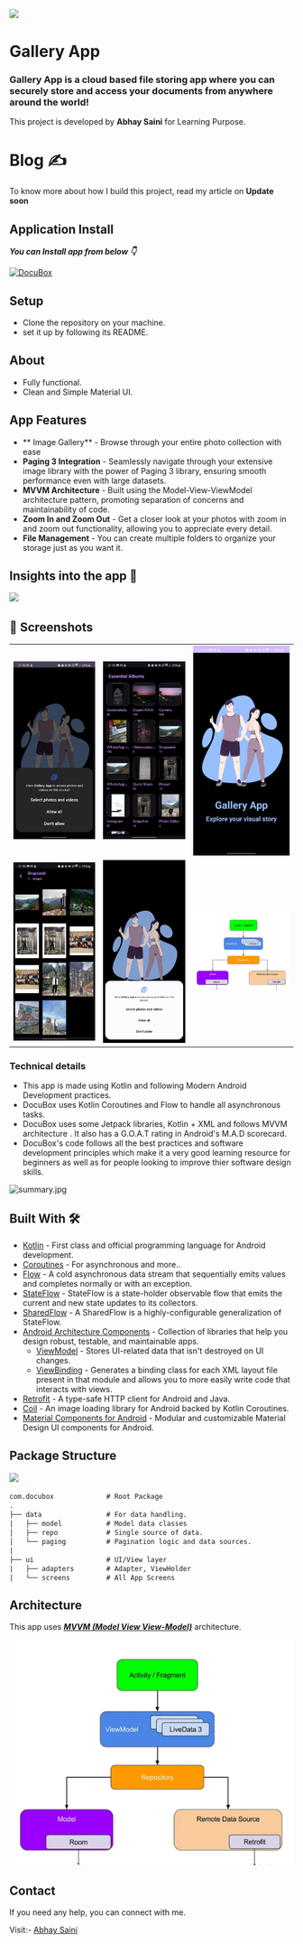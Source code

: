![](media/cover.png)

# **Gallery App** 

### **Gallery App** is a cloud based file storing app where you can securely store and access your documents from anywhere around the world!

This project is developed by **Abhay Saini** for Learning Purpose.

# Blog ✍

To know more about how I build this project, read my article on **Update soon**

## Application Install

***You can Install  app from below 👇***

[![DocuBox](https://img.shields.io/badge/Gallery_App✅-APK-red.svg?style=for-the-badge&logo=android)](https://drive.google.com/file/d/1D3Fo-iO1KrcYW1wuQUuTLzQXAaTc_JI0/view?usp=drive_link)


## Setup
- Clone the repository on your machine.
- set it up by following its README.

## About

- Fully functional. 
- Clean and Simple Material UI.

## App Features

- ** Image Gallery** - Browse through your entire photo collection with ease
- **Paging 3 Integration** - Seamlessly navigate through your extensive image library with the power of Paging 3 library, ensuring smooth performance even with large datasets.
- **MVVM Architecture** - Built using the Model-View-ViewModel architecture pattern, promoting separation of concerns and maintainability of code.
- **Zoom In and Zoom Out** - Get a closer look at your photos with zoom in and zoom out functionality, allowing you to appreciate every detail.
- **File Management** - You can create multiple folders to organize your storage just as you want it.

## Insights into the app 🔎

![](Media/gallery.png)
## 📸 Screenshots 

|   |   |   |
|---|---|---|
|![](Media/gallery1.png)| ![](Media/gallery2.png) | ![](Media/gallery3.png)
|![](Media/gallery4.png)| ![](Media/gallery5.png) | ![](Media/gallery6.png)

### Technical details 

- This app is made using Kotlin and following Modern Android Development practices.
- DocuBox uses Kotlin Coroutines and Flow to handle all asynchronous tasks.
- DocuBox uses some Jetpack libraries, Kotlin + XML and follows MVVM architecture . It also has a G.O.A.T rating in Android's  M.A.D scorecard.
- DocuBox's code follows all the best practices and software development principles which make it a very good learning resource for beginners as well as for people looking to improve thier software design skills.

![summary.jpg](media/summary.png)


## Built With 🛠
- [Kotlin](https://kotlinlang.org/) - First class and official programming language for Android development.
- [Coroutines](https://kotlinlang.org/docs/reference/coroutines-overview.html) - For asynchronous and more..
- [Flow](https://kotlin.github.io/kotlinx.coroutines/kotlinx-coroutines-core/kotlinx.coroutines.flow/-flow/) - A cold asynchronous data stream that sequentially emits values and completes normally or with an exception.
 - [StateFlow](https://developer.android.com/kotlin/flow/stateflow-and-sharedflow) - StateFlow is a state-holder observable flow that emits the current and new state updates to its collectors.
 - [SharedFlow](https://developer.android.com/kotlin/flow/stateflow-and-sharedflow) - A SharedFlow is a highly-configurable generalization of StateFlow.
- [Android Architecture Components](https://developer.android.com/topic/libraries/architecture) - Collection of libraries that help you design robust, testable, and maintainable apps.
  - [ViewModel](https://developer.android.com/topic/libraries/architecture/viewmodel) - Stores UI-related data that isn't destroyed on UI changes. 
  - [ViewBinding](https://developer.android.com/topic/libraries/view-binding) - Generates a binding class for each XML layout file present in that module and allows you to more easily write code that interacts with views.
- [Retrofit](https://square.github.io/retrofit/) - A type-safe HTTP client for Android and Java.
- [Coil](https://github.com/coil-kt/coil) - An image loading library for Android backed by Kotlin Coroutines.
- [Material Components for Android](https://github.com/material-components/material-components-android) - Modular and customizable Material Design UI components for Android.

## Package Structure

![](media/package%20structure.png)
    
    com.docubox             # Root Package
    .
    ├── data                # For data handling.
    |   ├── model           # Model data classes 
    │   ├── repo            # Single source of data.
    │   └── paging          # Pagination logic and data sources.
    |
    ├── ui                  # UI/View layer
    |   ├── adapters        # Adapter, ViewHolder 
    |   └── screens         # All App Screens 


## Architecture
This app uses [***MVVM (Model View View-Model)***](https://developer.android.com/jetpack/docs/guide#recommended-app-arch) architecture.

![](media/gallery6.png)
  

 ## Contact
If you need any help, you can connect with me.

Visit:- [Abhay Saini](https://www.linkedin.com/in/abhay-saini-%F0%9F%9A%80-09bb71200/)
  



